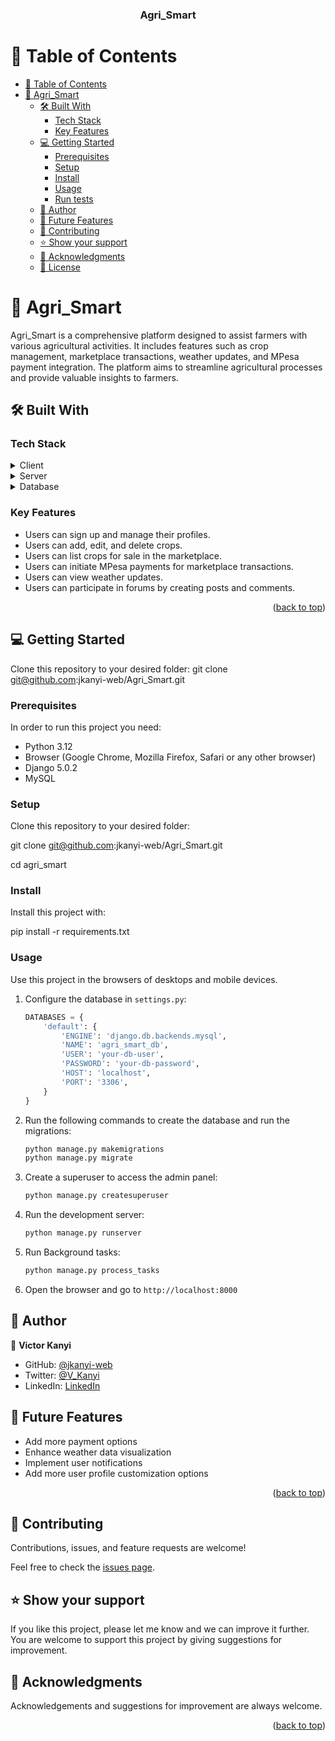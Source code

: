 <a name="readme-top"></a>

<div align="center">

  <h3><b>Agri_Smart</b></h3>

</div>

# 📗 Table of Contents

- [📗 Table of Contents](#-table-of-contents)
- [📖 Agri_Smart ](#-agri_smart-)
  - [🛠 Built With ](#-built-with-)
    - [Tech Stack ](#tech-stack-)
    - [Key Features ](#key-features-)
  - [💻 Getting Started ](#-getting-started-)
    - [Prerequisites](#prerequisites)
    - [Setup](#setup)
    - [Install](#install)
    - [Usage](#usage)
    - [Run tests](#run-tests)
  - [👥 Author ](#-author-)
  - [🔭 Future Features ](#-future-features-)
  - [🤝 Contributing ](#-contributing-)
  - [⭐️ Show your support ](#️-show-your-support-)
  - [🙏 Acknowledgments ](#-acknowledgments-)
  - [📝 License ](#-license-)

<!-- PROJECT DESCRIPTION -->

# 📖 Agri_Smart <a name="about-project"></a>

Agri_Smart is a comprehensive platform designed to assist farmers with various agricultural activities. It includes features such as crop management, marketplace transactions, weather updates, and MPesa payment integration. The platform aims to streamline agricultural processes and provide valuable insights to farmers.

## 🛠 Built With <a name="built-with"></a>

### Tech Stack <a name="tech-stack"></a>

<details>
  <summary>Client</summary>
  <ul>
    <li><a href="https://www.djangoproject.com/">Django</a></li>
  </ul>
</details>

<details>
  <summary>Server</summary>
  <ul>
    <li><a href="https://www.djangoproject.com/">Django</a></li>
  </ul>
</details>

<details>
<summary>Database</summary>
  <ul>
    <li><a href="https://www.mysql.com/">MySQL</a></li>
  </ul>
</details>

### Key Features <a name="key-features"></a>

- Users can sign up and manage their profiles.
- Users can add, edit, and delete crops.
- Users can list crops for sale in the marketplace.
- Users can initiate MPesa payments for marketplace transactions.
- Users can view weather updates.
- Users can participate in forums by creating posts and comments.

<p align="right">(<a href="#readme-top">back to top</a>)</p>

## 💻 Getting Started <a name="getting-started"></a>

Clone this repository to your desired folder:
git clone git@github.com:jkanyi-web/Agri_Smart.git


### Prerequisites

In order to run this project you need:

- Python 3.12
- Browser (Google Chrome, Mozilla Firefox, Safari or any other browser)
- Django 5.0.2
- MySQL

### Setup

Clone this repository to your desired folder:

git clone git@github.com:jkanyi-web/Agri_Smart.git

cd agri_smart

### Install

Install this project with:

pip install -r requirements.txt


### Usage

Use this project in the browsers of desktops and mobile devices.

1. Configure the database in `settings.py`:

    ```python
    DATABASES = {
        'default': {
            'ENGINE': 'django.db.backends.mysql',
            'NAME': 'agri_smart_db',
            'USER': 'your-db-user',
            'PASSWORD': 'your-db-password',
            'HOST': 'localhost',
            'PORT': '3306',
        }
    }
    ```

2. Run the following commands to create the database and run the migrations:
  
    ```sh
    python manage.py makemigrations
    python manage.py migrate
    ```

3. Create a superuser to access the admin panel:
  
    ```sh
    python manage.py createsuperuser
    ```

4. Run the development server:
    
    ```sh
    python manage.py runserver
    ```

5. Run Background tasks:
    
    ```sh
    python manage.py process_tasks
    ```

6. Open the browser and go to `http://localhost:8000`

## 👥 Author <a name="authors"></a>

👤 **Victor Kanyi**

- GitHub: [@jkanyi-web](https://github.com/jkanyi-web)
- Twitter: [@V_Kanyi](https://twitter.com/V_Kanyi)
- LinkedIn: [LinkedIn](https://linkedin.com/in/victor-kanyi)

## 🔭 Future Features <a name="future-features"></a>

- Add more payment options
- Enhance weather data visualization
- Implement user notifications
- Add more user profile customization options

<p align="right">(<a href="#readme-top">back to top</a>)</p>

## 🤝 Contributing <a name="contributing"></a>

Contributions, issues, and feature requests are welcome!

Feel free to check the [issues page](https://github.com/jkanyi-web/Agri_Smart/issues).

## ⭐️ Show your support <a name="support"></a>

If you like this project, please let me know and we can improve it further. You are welcome to support this project by giving suggestions for improvement.

## 🙏 Acknowledgments <a name="acknowledgements"></a>

Acknowledgements and suggestions for improvement are always welcome.

<p align="right">(<a href="#readme-top">back to top</a>)</p>
